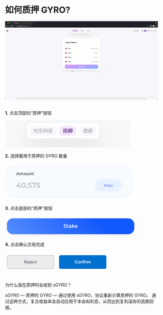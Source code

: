 # 如何质押 GYRO?

![How To Stake](<../.gitbook/assets/1 oNJRvjjhyFHPChygM8tDpA.gif>)

\
**1.** 点击顶部的“质押”按钮

![](<../.gitbook/assets/image (9).png>)

**2.** 选择要用于质押的 GYRO 数量

![](<../.gitbook/assets/image (16).png>)

**3.** 点击底部的“质押”按钮

![](<../.gitbook/assets/image (10).png>)

**4.** 点击确认交易完成

![](<../.gitbook/assets/image (11).png>)

\
为什么我在质押时会收到 sGYRO？

sGYRO — 质押的 GYRO — 通过使用 sGYRO，协议重新计算质押的 GYRO。 通过这种方式，复合收益率会自动应用于本金和利息，从而达到复利滚存的高额回报。
